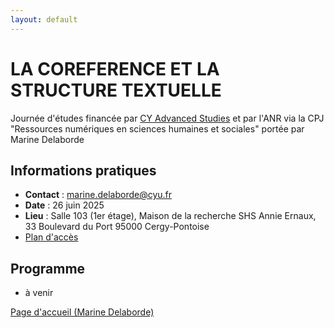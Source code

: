 ```yaml
---
layout: default
---
```


# LA COREFERENCE ET LA STRUCTURE TEXTUELLE
Journée d'études financée par [CY Advanced Studies](https://advancedstudies.cyu.fr/) et par l'ANR via la CPJ "Ressources numériques en sciences humaines et sociales" portée par Marine Delaborde

## Informations pratiques
- **Contact** : marine.delaborde@cyu.fr
- **Date** : 26 juin 2025
- **Lieu** : Salle 103 (1er étage), Maison de la recherche SHS Annie Ernaux, 33 Boulevard du Port 95000 Cergy-Pontoise
- [Plan d'accès](plan_mdr_shs.png)

## Programme
- à venir

[Page d'accueil (Marine Delaborde)](../../)